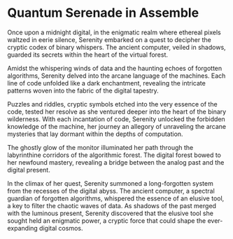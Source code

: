 # Quantum Serenade in Assemble

Once upon a midnight digital, in the enigmatic realm where ethereal pixels waltzed in eerie silence, Serenity embarked on a quest to decipher the cryptic codex of binary whispers. The ancient computer, veiled in shadows, guarded its secrets within the heart of the virtual forest.

Amidst the whispering winds of data and the haunting echoes of forgotten algorithms, Serenity delved into the arcane language of the machines. Each line of code unfolded like a dark enchantment, revealing the intricate patterns woven into the fabric of the digital tapestry.

Puzzles and riddles, cryptic symbols etched into the very essence of the code, tested her resolve as she ventured deeper into the heart of the binary wilderness. With each incantation of code, Serenity unlocked the forbidden knowledge of the machine, her journey an allegory of unraveling the arcane mysteries that lay dormant within the depths of computation.

The ghostly glow of the monitor illuminated her path through the labyrinthine corridors of the algorithmic forest. The digital forest bowed to her newfound mastery, revealing a bridge between the analog past and the digital present.

In the climax of her quest, Serenity summoned a long-forgotten system from the recesses of the digital abyss. The ancient computer, a spectral guardian of forgotten algorithms, whispered the essence of an elusive tool, a key to filter the chaotic waves of data. As shadows of the past merged with the luminous present, Serenity discovered that the elusive tool she sought held an enigmatic power, a cryptic force that could shape the ever-expanding digital cosmos.